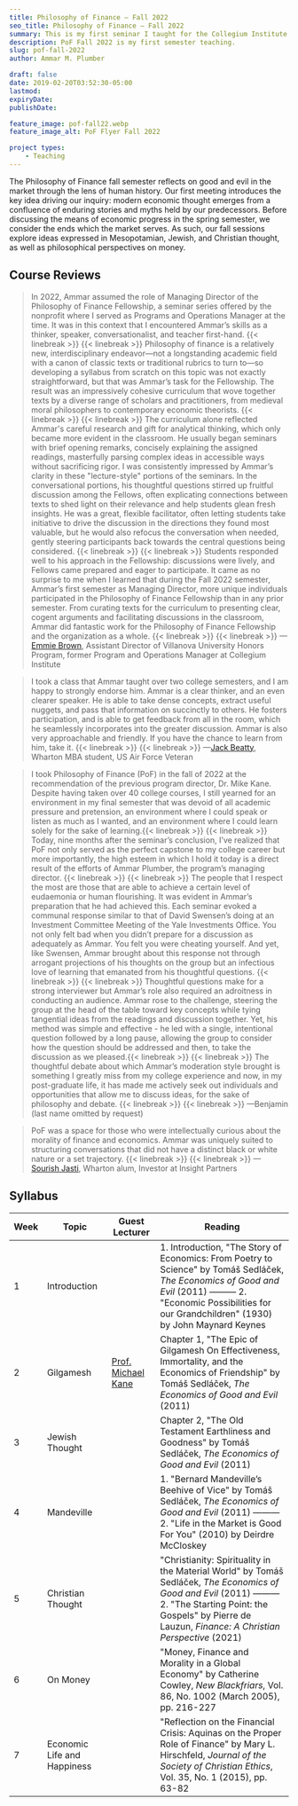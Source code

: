```yaml
---
title: Philosophy of Finance — Fall 2022
seo_title: Philosophy of Finance — Fall 2022
summary: This is my first seminar I taught for the Collegium Institute at the University of Pennsylvania. It was the most attended among the Professions and the Good Life seminars.
description: PoF Fall 2022 is my first semester teaching.
slug: pof-fall-2022
author: Ammar M. Plumber

draft: false
date: 2019-02-20T03:52:30-05:00
lastmod: 
expiryDate: 
publishDate: 

feature_image: pof-fall22.webp
feature_image_alt: PoF Flyer Fall 2022

project types: 
    - Teaching
---
```


The Philosophy of Finance fall semester reflects on good and evil in the market through the lens of human history. Our first meeting introduces the key idea driving our inquiry: modern economic thought emerges from a confluence of enduring stories and myths held by our predecessors. Before discussing the means of economic progress in the spring semester, we consider the ends which the market serves. As such, our fall sessions explore ideas expressed in Mesopotamian, Jewish, and Christian thought, as well as philosophical perspectives on money.

## Course Reviews

>In 2022, Ammar assumed the role of Managing Director of the Philosophy of Finance Fellowship, a seminar series offered by the nonprofit where I served as Programs and Operations Manager at the time. It was in this context that I encountered Ammar’s skills as a thinker, speaker, conversationalist, and teacher first-hand. {{< linebreak >}} {{< linebreak >}} Philosophy of finance is a relatively new, interdisciplinary endeavor—not a longstanding academic field with a canon of classic texts or traditional rubrics to turn to—so developing a syllabus from scratch on this topic was not exactly straightforward, but that was Ammar’s task for the Fellowship. The result was an impressively cohesive curriculum that wove together texts by a diverse range of scholars and practitioners, from medieval moral philosophers to contemporary economic theorists. {{< linebreak >}} {{< linebreak >}} The curriculum alone reflected Ammar's careful research and gift for analytical thinking, which only became more evident in the classroom. He usually began seminars with brief opening remarks, concisely explaining the assigned readings, masterfully parsing complex ideas in accessible ways without sacrificing rigor. I was consistently impressed by Ammar’s clarity in these "lecture-style" portions of the seminars. In the conversational portions, his thoughtful questions stirred up fruitful discussion among the Fellows, often explicating connections between texts to shed light on their relevance and help students glean fresh insights. He was a great, flexible facilitator, often letting students take initiative to drive the discussion in the directions they found most valuable, but he would also refocus the conversation when needed, gently steering participants back towards the central questions being considered. {{< linebreak >}} {{< linebreak >}} Students responded well to his approach in the Fellowship: discussions were lively, and Fellows came prepared and eager to participate. It came as no surprise to me when I learned that during the Fall 2022 semester, Ammar’s first semester as Managing Director, more unique individuals participated in the Philosophy of Finance Fellowship than in any prior semester. From curating texts for the curriculum to presenting clear, cogent arguments and facilitating discussions in the classroom, Ammar did fantastic work for the Philosophy of Finance Fellowship and the organization as a whole. {{< linebreak >}} {{< linebreak >}} —[Emmie Brown](), Assistant Director of Villanova University Honors Program, former Program and Operations Manager at Collegium Institute

>I took a class that Ammar taught over two college semesters, and I am happy to strongly endorse him. Ammar is a clear thinker, and an even clearer speaker. He is able to take dense concepts, extract useful nuggets, and pass that information on succinctly to others. He fosters participation, and is able to get feedback from all in the room, which he seamlessly incorporates into the greater discussion. Ammar is also very approachable and friendly. If you have the chance to learn from him, take it. {{< linebreak >}} {{< linebreak >}} —[Jack Beatty](), Wharton MBA student, US Air Force Veteran

>I took Philosophy of Finance (PoF) in the fall of 2022 at the recommendation of the previous program director, Dr. Mike Kane. Despite having taken over 40 college courses, I still yearned for an environment in my final semester that was devoid of all academic pressure and pretension, an environment where I could speak or listen as much as I wanted, and an environment where I could learn solely for the sake of learning.{{< linebreak >}} {{< linebreak >}} Today, nine months after the seminar’s conclusion, I’ve realized that PoF not only served as the perfect capstone to my college career but more importantly, the high esteem in which I hold it today is a direct result of the efforts of Ammar Plumber, the program’s managing director. {{< linebreak >}} {{< linebreak >}} The people that I respect the most are those that are able to achieve a certain level of eudaemonia or human flourishing. It was evident in Ammar’s preparation that he had achieved this. Each seminar evoked a communal response similar to that of David Swensen’s doing at an Investment Committee Meeting of the Yale Investments Office. You not only felt bad when you didn’t prepare for a discussion as adequately as Ammar. You felt you were cheating yourself. And yet, like Swensen, Ammar brought about this response not through arrogant projections of his thoughts on the group but an infectious love of learning that emanated from his thoughtful questions. {{< linebreak >}} {{< linebreak >}} Thoughtful questions make for a strong interviewer but Ammar’s role also required an adroitness in conducting an audience. Ammar rose to the challenge, steering the group at the head of the table toward key concepts while tying tangential ideas from the readings and discussion together. Yet, his method was simple and effective - he led with a single, intentional question followed by a long pause, allowing the group to consider how the question should be addressed and then, to take the discussion as we pleased.{{< linebreak >}} {{< linebreak >}} The thoughtful debate about which Ammar’s moderation style brought is something I greatly miss from my college experience and now, in my post-graduate life, it has made me actively seek out individuals and opportunities that allow me to discuss ideas, for the sake of philosophy and debate. {{< linebreak >}} {{< linebreak >}} —Benjamin (last name omitted by request)

>PoF was a space for those who were intellectually curious about the morality of finance and economics. Ammar was uniquely suited to structuring conversations that did not have a distinct black or white nature or a set trajectory. {{< linebreak >}} {{< linebreak >}} —[Sourish Jasti](https://www.linkedin.com/in/sourishjasti/), Wharton alum, Investor at Insight Partners


## Syllabus

| Week | Topic                | Guest Lecturer | Reading   |
|------|----------------------|----------------|-----------|
| 1    | Introduction         |                | 1. Introduction, "The Story of Economics: From Poetry to Science" by Tomáš Sedláček, _The Economics of Good and Evil_ (2011) ——— 2. "Economic Possibilities for our Grandchildren" (1930) by John Maynard Keynes |
| 2    | Gilgamesh            | [Prof. Michael Kane](https://economics.sas.upenn.edu/people/michael-t-kane) | Chapter 1, "The Epic of Gilgamesh On Effectiveness, Immortality, and the Economics of Friendship" by Tomáš Sedláček, _The Economics of Good and Evil_ (2011) |
| 3    | Jewish Thought       |                | Chapter 2, "The Old Testament Earthliness and Goodness" by Tomáš Sedláček, _The Economics of Good and Evil_ (2011) |
| 4    | Mandeville           |                | 1. "Bernard Mandeville’s Beehive of Vice" by Tomáš Sedláček, _The Economics of Good and Evil_ (2011) ——— 2. "Life in the Market is Good For You" (2010) by Deirdre McCloskey |
| 5    | Christian Thought    |                | "Christianity: Spirituality in the Material World" by Tomáš Sedláček, _The Economics of Good and Evil_ (2011) ——— 2. "The Starting Point: the Gospels" by Pierre de Lauzun, _Finance: A Christian Perspective_ (2021) |
| 6    | On Money             |                | "Money, Finance and Morality in a Global Economy" by Catherine Cowley, _New Blackfriars_, Vol. 86, No. 1002 (March 2005), pp. 216-227 |
| 7    | Economic Life and Happiness | | "Reflection on the Financial Crisis: Aquinas on the Proper Role of Finance" by Mary L. Hirschfeld, _Journal of the Society of Christian Ethics_, Vol. 35, No. 1 (2015), pp. 63-82 |
